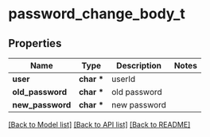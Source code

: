 # password_change_body_t

## Properties
Name | Type | Description | Notes
------------ | ------------- | ------------- | -------------
**user** | **char \*** | userId | 
**old_password** | **char \*** | old password | 
**new_password** | **char \*** | new password | 

[[Back to Model list]](../README.md#documentation-for-models) [[Back to API list]](../README.md#documentation-for-api-endpoints) [[Back to README]](../README.md)


